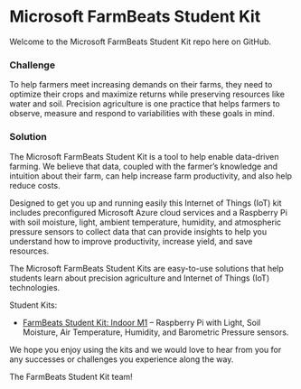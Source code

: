 Microsoft FarmBeats Student Kit
===============================

Welcome to the Microsoft FarmBeats Student Kit repo here on GitHub.

### Challenge

To help farmers meet increasing demands on their farms, they need to optimize
their crops and maximize returns while preserving resources like water and soil.
Precision agriculture is one practice that helps farmers to observe, measure and
respond to variabilities with these goals in mind.

### Solution

The Microsoft FarmBeats Student Kit is a tool to help enable data-driven
farming. We believe that data, coupled with the farmer’s knowledge and intuition
about their farm, can help increase farm productivity, and also help reduce
costs.

Designed to get you up and running easily this Internet of Things (IoT) kit
includes preconfigured Microsoft Azure cloud services and a Raspberry Pi with
soil moisture, light, ambient temperature, humidity, and atmospheric pressure
sensors to collect data that can provide insights to help you understand how to
improve productivity, increase yield, and save resources.

The Microsoft FarmBeats Student Kits are easy-to-use solutions that help
students learn about precision agriculture and Internet of Things (IoT)
technologies.

Student Kits:

-   [FarmBeats Student Kit: Indoor
    M1](https://github.com/farmbeatslabs/studentkit/blob/master/Indoor-m1/readme.md)
    – Raspberry Pi with Light, Soil Moisture, Air Temperature, Humidity, and
    Barometric Pressure sensors.

We hope you enjoy using the kits and we would love to hear from you for any
successes or challenges you experience along the way.

The FarmBeats Student Kit team!
